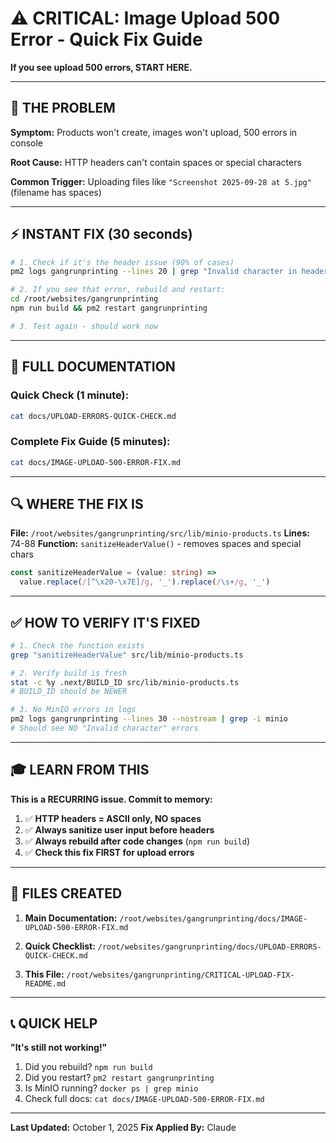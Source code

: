 # ⚠️ CRITICAL: Image Upload 500 Error - Quick Fix Guide

**If you see upload 500 errors, START HERE.**

---

## 🚨 THE PROBLEM

**Symptom:** Products won't create, images won't upload, 500 errors in console

**Root Cause:** HTTP headers can't contain spaces or special characters

**Common Trigger:** Uploading files like `"Screenshot 2025-09-28 at 5.jpg"` (filename has spaces)

---

## ⚡ INSTANT FIX (30 seconds)

```bash
# 1. Check if it's the header issue (90% of cases)
pm2 logs gangrunprinting --lines 20 | grep "Invalid character in header"

# 2. If you see that error, rebuild and restart:
cd /root/websites/gangrunprinting
npm run build && pm2 restart gangrunprinting

# 3. Test again - should work now
```

---

## 📖 FULL DOCUMENTATION

### Quick Check (1 minute):

```bash
cat docs/UPLOAD-ERRORS-QUICK-CHECK.md
```

### Complete Fix Guide (5 minutes):

```bash
cat docs/IMAGE-UPLOAD-500-ERROR-FIX.md
```

---

## 🔍 WHERE THE FIX IS

**File:** `/root/websites/gangrunprinting/src/lib/minio-products.ts`
**Lines:** 74-88
**Function:** `sanitizeHeaderValue()` - removes spaces and special chars

```typescript
const sanitizeHeaderValue = (value: string) =>
  value.replace(/[^\x20-\x7E]/g, '_').replace(/\s+/g, '_')
```

---

## ✅ HOW TO VERIFY IT'S FIXED

```bash
# 1. Check the function exists
grep "sanitizeHeaderValue" src/lib/minio-products.ts

# 2. Verify build is fresh
stat -c %y .next/BUILD_ID src/lib/minio-products.ts
# BUILD_ID should be NEWER

# 3. No MinIO errors in logs
pm2 logs gangrunprinting --lines 30 --nostream | grep -i minio
# Should see NO "Invalid character" errors
```

---

## 🎓 LEARN FROM THIS

**This is a RECURRING issue. Commit to memory:**

1. ✅ **HTTP headers = ASCII only, NO spaces**
2. ✅ **Always sanitize user input before headers**
3. ✅ **Always rebuild after code changes** (`npm run build`)
4. ✅ **Check this fix FIRST for upload errors**

---

## 🔗 FILES CREATED

1. **Main Documentation:**
   `/root/websites/gangrunprinting/docs/IMAGE-UPLOAD-500-ERROR-FIX.md`

2. **Quick Checklist:**
   `/root/websites/gangrunprinting/docs/UPLOAD-ERRORS-QUICK-CHECK.md`

3. **This File:**
   `/root/websites/gangrunprinting/CRITICAL-UPLOAD-FIX-README.md`

---

## 📞 QUICK HELP

**"It's still not working!"**

1. Did you rebuild? `npm run build`
2. Did you restart? `pm2 restart gangrunprinting`
3. Is MinIO running? `docker ps | grep minio`
4. Check full docs: `cat docs/IMAGE-UPLOAD-500-ERROR-FIX.md`

---

**Last Updated:** October 1, 2025
**Fix Applied By:** Claude

